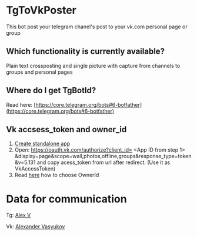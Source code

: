 # TgToVkPoster

This bot post your telegram chanel's post to your vk.com personal page or group

## Which functionality is currently available?

Plain text crossposting and single picture with capture from channels to groups and personal pages

## Where do I get TgBotId?

Read here: [https://core.telegram.org/bots#6-botfather](https://core.telegram.org/bots#6-botfather)

## Vk accsess_token and owner_id

1. [Create standalone app](https://vk.com/editapp?act=create)
2. Open: https://oauth.vk.com/authorize?client_id= <App ID from step 1> &display=page&scope=wall,photos,offline,groups&response_type=token&v=5.131 and copy acess_token from url after redirect. (Use it as VkAccessToken)
3. Read [here](https://dev.vk.com/method/wall.post#%D0%9F%D0%B0%D1%80%D0%B0%D0%BC%D0%B5%D1%82%D1%80%D1%8B) how to choose OwnerId


# Data for communication

Tg: [Alex V](https://t.me/brom_samedi)

Vk: [Alexander Vasyukov](https://vk.com/brom_samedi)